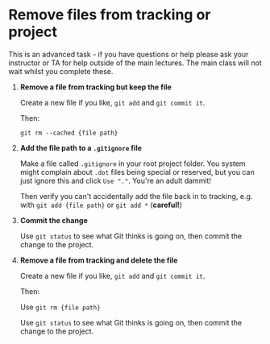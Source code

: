 # Remove files from tracking or project

This is an advanced task - if you have questions or help please ask your instructor or TA for help outside of the main lectures. The main class will not wait whilst you complete these.

1) **Remove a file from tracking but keep the file**

	Create a new file if you like, `git add` and `git commit it`.

	Then:

	`git rm --cached {file path}`
	
1) **Add the file path to a `.gitignore` file**
	
	Make a file called `.gitignore` in your root project folder. You system might complain about `.dot` files being special or reserved, but you can just ignore this and click `Use "."`. You're an adult dammit!

	Then verify you can't accidentally add the file back in to tracking, e.g. with `git add {file path}` or `git add *` (**careful!**)

1) **Commit the change**

	Use `git status` to see what Git thinks is going on, then commit the change to the project.

1) **Remove a file from tracking and delete the file**

	Create a new file if you like, `git add` and `git commit it`.

	Then:

	Use `git rm {file path}`
	
	Use `git status` to see what Git thinks is going on, then commit the change to the project.
